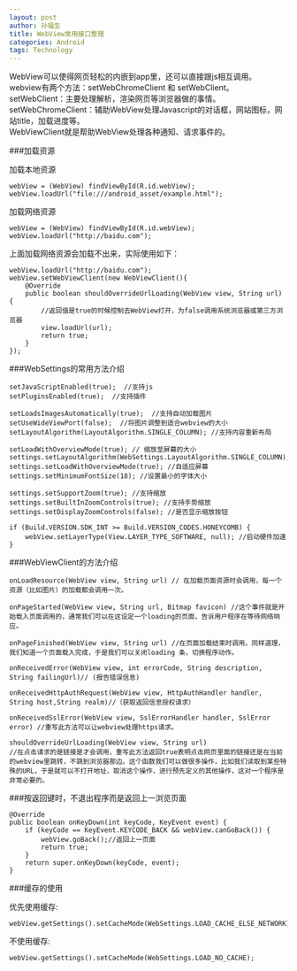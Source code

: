 ```yaml
---
layout: post
author: 孙福生
title: WebView常用接口整理
categories: Android
tags: Technology
---
```


WebView可以使得网页轻松的内嵌到app里，还可以直接跟js相互调用。<br/>
webview有两个方法：setWebChromeClient 和 setWebClient。<br/>
setWebClient：主要处理解析，渲染网页等浏览器做的事情。<br/>
setWebChromeClient：辅助WebView处理Javascript的对话框，网站图标，网站title，加载进度等。<br/>
WebViewClient就是帮助WebView处理各种通知、请求事件的。<br/>

###加载资源

加载本地资源

    webView = (WebView) findViewById(R.id.webView);
    webView.loadUrl("file:///android_asset/example.html");

加载网络资源

    webView = (WebView) findViewById(R.id.webView);
    webView.loadUrl("http://baidu.com");

上面加载网络资源会加载不出来，实际使用如下：

    webView.loadUrl("http://baidu.com");
    webView.setWebViewClient(new WebViewClient(){
        @Override
        public boolean shouldOverrideUrlLoading(WebView view, String url) {
            //返回值是true的时候控制去WebView打开，为false调用系统浏览器或第三方浏览器
            view.loadUrl(url);
            return true;
        }
    });

###WebSettings的常用方法介绍

    setJavaScriptEnabled(true);  //支持js
    setPluginsEnabled(true);  //支持插件 

    setLoadsImagesAutomatically(true);  //支持自动加载图片
    setUseWideViewPort(false);  //将图片调整到适合webview的大小 
    setLayoutAlgorithm(LayoutAlgorithm.SINGLE_COLUMN); //支持内容重新布局  

    setLoadWithOverviewMode(true); // 缩放至屏幕的大小
    settings.setLayoutAlgorithm(WebSettings.LayoutAlgorithm.SINGLE_COLUMN);
    settings.setLoadWithOverviewMode(true); //自适应屏幕
    settings.setMinimumFontSize(18); //设置最小的字体大小

    settings.setSupportZoom(true); //支持缩放
    settings.setBuiltInZoomControls(true); //支持手势缩放
    settings.setDisplayZoomControls(false); //是否显示缩放按钮

    if (Build.VERSION.SDK_INT >= Build.VERSION_CODES.HONEYCOMB) {
        webView.setLayerType(View.LAYER_TYPE_SOFTWARE, null); //启动硬件加速
    }

###WebViewClient的方法介绍

    onLoadResource(WebView view, String url) // 在加载页面资源时会调用，每一个资源（比如图片）的加载都会调用一次。 

    onPageStarted(WebView view, String url, Bitmap favicon) //这个事件就是开始载入页面调用的，通常我们可以在这设定一个loading的页面，告诉用户程序在等待网络响应。 

    onPageFinished(WebView view, String url) //在页面加载结束时调用。同样道理，我们知道一个页面载入完成，于是我们可以关闭loading 条，切换程序动作。 

    onReceivedError(WebView view, int errorCode, String description, String failingUrl)// (报告错误信息) 

    onReceivedHttpAuthRequest(WebView view, HttpAuthHandler handler, String host,String realm)//（获取返回信息授权请求） 
     
    onReceivedSslError(WebView view, SslErrorHandler handler, SslError error) //重写此方法可以让webview处理https请求。

    shouldOverrideUrlLoading(WebView view, String url) 
    //在点击请求的是链接是才会调用，重写此方法返回true表明点击网页里面的链接还是在当前的webview里跳转，不跳到浏览器那边。这个函数我们可以做很多操作，比如我们读取到某些特殊的URL，于是就可以不打开地址，取消这个操作，进行预先定义的其他操作，这对一个程序是非常必要的。

###按返回键时，不退出程序而是返回上一浏览页面

    @Override
    public boolean onKeyDown(int keyCode, KeyEvent event) {
        if (keyCode == KeyEvent.KEYCODE_BACK && webView.canGoBack()) {
            webView.goBack();//返回上一页面
            return true;
        }
        return super.onKeyDown(keyCode, event);
    }

###缓存的使用

优先使用缓存:

    webView.getSettings().setCacheMode(WebSettings.LOAD_CACHE_ELSE_NETWORK);

不使用缓存:

    webView.getSettings().setCacheMode(WebSettings.LOAD_NO_CACHE);
